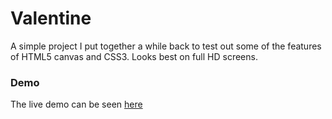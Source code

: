 # Valentine
A simple project I put together a while back to test out some of the features of HTML5 canvas and CSS3.
Looks best on full HD screens.

### Demo

The live demo can be seen [here](http://mzolkiewski.github.io/html5-valentine/)